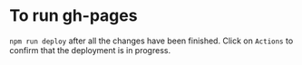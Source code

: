 # To run gh-pages
`npm run deploy` after all the changes have been finished. Click on `Actions` to confirm that the deployment is in progress.
